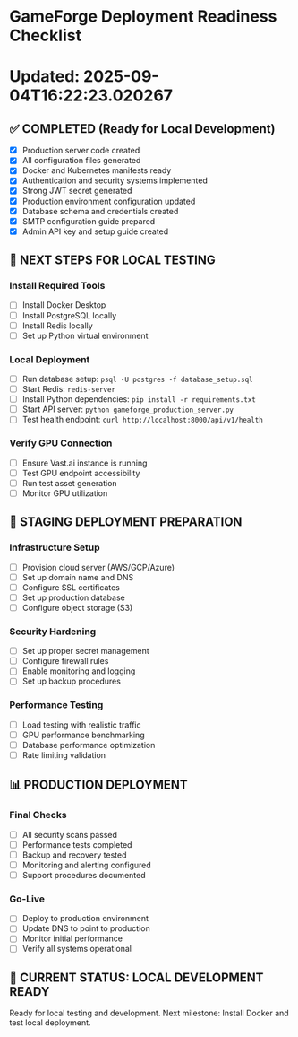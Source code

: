 # GameForge Deployment Readiness Checklist
# Updated: 2025-09-04T16:22:23.020267

## ✅ COMPLETED (Ready for Local Development)
- [x] Production server code created
- [x] All configuration files generated
- [x] Docker and Kubernetes manifests ready
- [x] Authentication and security systems implemented
- [x] Strong JWT secret generated
- [x] Production environment configuration updated
- [x] Database schema and credentials created
- [x] SMTP configuration guide prepared
- [x] Admin API key and setup guide created

## 🔄 NEXT STEPS FOR LOCAL TESTING

### Install Required Tools
- [ ] Install Docker Desktop
- [ ] Install PostgreSQL locally
- [ ] Install Redis locally
- [ ] Set up Python virtual environment

### Local Deployment
- [ ] Run database setup: `psql -U postgres -f database_setup.sql`
- [ ] Start Redis: `redis-server`
- [ ] Install Python dependencies: `pip install -r requirements.txt`
- [ ] Start API server: `python gameforge_production_server.py`
- [ ] Test health endpoint: `curl http://localhost:8000/api/v1/health`

### Verify GPU Connection
- [ ] Ensure Vast.ai instance is running
- [ ] Test GPU endpoint accessibility
- [ ] Run test asset generation
- [ ] Monitor GPU utilization

## 🚀 STAGING DEPLOYMENT PREPARATION

### Infrastructure Setup
- [ ] Provision cloud server (AWS/GCP/Azure)
- [ ] Set up domain name and DNS
- [ ] Configure SSL certificates
- [ ] Set up production database
- [ ] Configure object storage (S3)

### Security Hardening
- [ ] Set up proper secret management
- [ ] Configure firewall rules
- [ ] Enable monitoring and logging
- [ ] Set up backup procedures

### Performance Testing
- [ ] Load testing with realistic traffic
- [ ] GPU performance benchmarking
- [ ] Database performance optimization
- [ ] Rate limiting validation

## 📊 PRODUCTION DEPLOYMENT

### Final Checks
- [ ] All security scans passed
- [ ] Performance tests completed
- [ ] Backup and recovery tested
- [ ] Monitoring and alerting configured
- [ ] Support procedures documented

### Go-Live
- [ ] Deploy to production environment
- [ ] Update DNS to point to production
- [ ] Monitor initial performance
- [ ] Verify all systems operational

## 🎯 CURRENT STATUS: LOCAL DEVELOPMENT READY
Ready for local testing and development. 
Next milestone: Install Docker and test local deployment.
